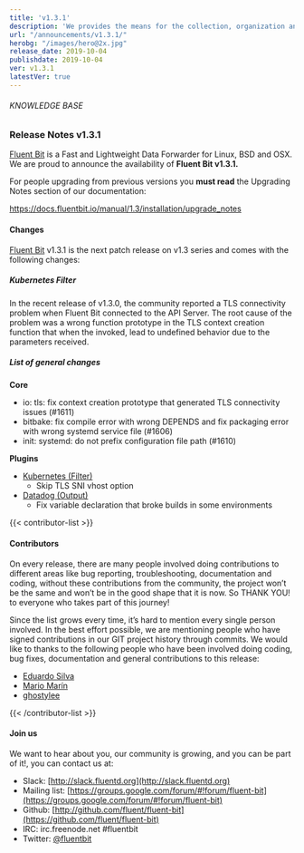```yaml
---
title: 'v1.3.1'
description: 'We provides the means for the collection, organization and computerized retrieval of knowledge and Lightweight Data Forwarder for Linux, BSD and OSX. We are proud to announce the availability of Fluent Bit v1.3.1.'
url: "/announcements/v1.3.1/"
herobg: "/images/hero@2x.jpg"
release_date: 2019-10-04
publishdate: 2019-10-04
ver: v1.3.1
latestVer: true
---
```


###### KNOWLEDGE BASE

### Release Notes v1.3.1

[Fluent Bit](https://fluentbit.io/) is a Fast and Lightweight Data Forwarder for Linux, BSD and OSX. We are proud to announce the availability of **Fluent Bit v1.3.1.**

For people upgrading from previous versions you **must read** the Upgrading Notes section of our documentation:

https://docs.fluentbit.io/manual/1.3/installation/upgrade_notes

#### Changes

[Fluent Bit](https://fluentbit.io) v1.3.1 is the next patch release on v1.3 series and comes with the following changes:

##### Kubernetes Filter

In the recent release of v1.3.0, the community reported a TLS connectivity problem when Fluent Bit connected to the API Server. The root cause of the problem was a wrong function prototype in the TLS context creation function that when the invoked, lead to undefined behavior due to the parameters received.

##### List of general changes


**Core**

* io: tls: fix context creation prototype that generated TLS connectivity issues (#1611)
* bitbake: fix compile error with wrong DEPENDS and fix packaging error with wrong systemd service file (#1606)
* init: systemd: do not prefix configuration file path (#1610)


**Plugins**

* [Kubernetes (Filter)](https://docs.fluentbit.io/manual/1.3/filter/kubernetes/)
  * Skip TLS SNI vhost option
* [Datadog (Output)](https://docs.fluentbit.io/manual/1.3/output/datadog/)
  * Fix variable declaration that broke builds in some environments


{{< contributor-list >}}

#### Contributors

On every release, there are many people involved doing contributions to different areas like bug reporting, troubleshooting, documentation and coding, without these contributions from the community, the project won’t be the same and won’t be in the good shape that it is now. So THANK YOU! to everyone who takes part of this journey!

Since the list grows every time, it’s hard to mention every single person involved. In the best effort possible, we are mentioning people who have signed contributions in our GIT project history through commits. We would like to thanks to the following people who have been involved doing coding, bug fixes, documentation and general contributions to this release:


* [Eduardo Silva](https://github.com/edsiper)
* [Mario Marín](https://github.com/mariomarin)
* [ghostylee](https://github.com/ghostylee)

{{< /contributor-list >}}

#### Join us

We want to hear about you, our community is growing, and you can be part of it!, you can contact us at:

* Slack: [http://slack.fluentd.org](http://slack.fluentd.org)
* Mailing list: [https://groups.google.com/forum/#!forum/fluent-bit](https://groups.google.com/forum/#!forum/fluent-bit)
* Github: [http://github.com/fluent/fluent-bit](https://github.com/fluent/fluent-bit)
* IRC: irc.freenode.net #fluentbit
* Twitter: [@fluentbit](https://twitter.com/fluentbit)